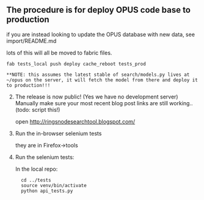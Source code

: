 ## The procedure is for deploy OPUS code base to production

if you are instead looking to update the OPUS database with new data, see import/README.md

lots of this will all be moved to fabric files.

    fab tests_local push deploy cache_reboot tests_prod

    **NOTE: this assumes the latest stable of search/models.py lives at ~/opus on the server, it will fetch the model from there and deploy it to production!!!

2. The release is now public! (Yes we have no development server) Manually make sure your most recent blog post links are still working.. (todo: script this!)

     open http://ringsnodesearchtool.blogspot.com/

3. Run the in-browser selenium tests

 	they are in Firefox->tools

4. Run the selenium tests:

     In the local repo:

         cd ../tests
         source venv/bin/activate
         python api_tests.py
